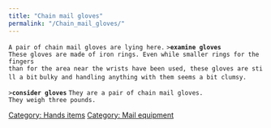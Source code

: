 ```yaml
---
title: "Chain mail gloves"
permalink: "/Chain_mail_gloves/"
---
```


`A pair of chain mail gloves are lying here.`
`>`**`examine gloves`**
`These gloves are made of iron rings. Even while smaller rings for the fingers `
`than for the area near the wrists have been used, these gloves are still a bit`
`bulky and handling anything with them seems a bit clumsy.`

`>`**`consider gloves`**
`They are a pair of chain mail gloves.`
`They weigh three pounds.`

[Category: Hands items](Category:_Hands_items "wikilink") [Category:
Mail equipment](Category:_Mail_equipment "wikilink")